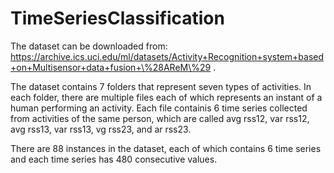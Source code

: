 # TimeSeriesClassification

The dataset can be downloaded from: https://archive.ics.uci.edu/ml/datasets/Activity+Recognition+system+based+on+Multisensor+data+fusion+\%28AReM\%29 .

The dataset contains 7 folders that represent seven types of activities. In each folder, there are multiple files each of which represents an instant of a human performing an activity. Each file containis 6 time series collected from activities of the same person, which are called avg rss12, var rss12, avg rss13, var rss13, vg rss23, and ar rss23.

There are 88 instances in the dataset, each of which contains 6 time series and each time series has 480 consecutive values.
